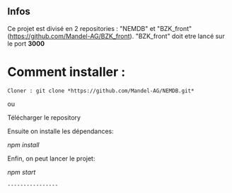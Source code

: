 ## Infos ##

Ce projet est divisé en 2 repositories : "NEMDB" et "BZK_front" (https://github.com/Mandel-AG/BZK_front).
"BZK_front" doit etre lancé sur le port **3000**


# Comment installer : #

	Cloner : git clone *https://github.com/Mandel-AG/NEMDB.git*
  
ou 

Télécharger le repository
	

Ensuite on installe les dépendances:

*npm install*


Enfin, on peut lancer le projet:

*npm start*
	

	
	----------------
